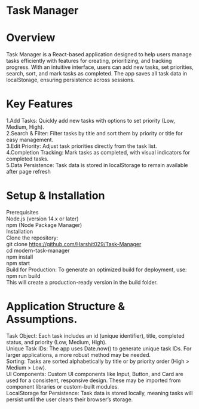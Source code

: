 # Task Manager
# Overview
Task Manager is a React-based application designed to help users manage tasks efficiently with features for creating, prioritizing, and tracking progress. With an intuitive interface, users can add new tasks, set priorities, search, sort, and mark tasks as completed. The app saves all task data in localStorage, ensuring persistence across sessions.

# Key Features

1.Add Tasks: Quickly add new tasks with options to set priority (Low, Medium, High).<br>
 2.Search & Filter: Filter tasks by title and sort them by priority or title for easy management.<br>
3.Edit Priority: Adjust task priorities directly from the task list.<br>
 4.Completion Tracking: Mark tasks as completed, with visual indicators for completed tasks.<br>
 5.Data Persistence: Task data is stored in localStorage to remain available after page refresh<br>

# Setup & Installation
Prerequisites<br>
Node.js (version 14.x or later)<br>
npm (Node Package Manager)<br>
Installation<br>
Clone the repository:<br>
git clone https://github.com/Harshit029/Task-Manager<br>
cd modern-task-manager<br>
npm install<br>
npm start<br>
Build for Production: To generate an optimized build for deployment, use:<br>
npm run build<br>
This will create a production-ready version in the build folder.<br>

# Application Structure & Assumptions.
 Task Object:  Each task includes an id (unique identifier), title, completed status, and priority (Low, Medium, High).<br>
 Unique Task IDs:  The app uses Date.now() to generate unique task IDs. For larger applications, a more robust method may be needed.<br>
 Sorting:  Tasks are sorted alphabetically by title or by priority order (High > Medium > Low).<br>
 UI Components:  Custom UI components like Input, Button, and Card are used for a consistent, responsive design. These may be imported from component libraries or 
 custom-built modules.<br>
 LocalStorage for Persistence:  Task data is stored locally, meaning tasks will persist until the user clears their browser’s storage.<br>

